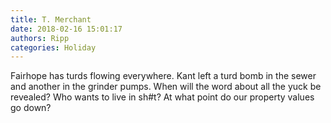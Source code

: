 ```yaml
---
title: T. Merchant
date: 2018-02-16 15:01:17
authors: Ripp
categories: Holiday
---
```


 Fairhope has turds flowing everywhere. Kant left a turd bomb in the sewer and another in the grinder pumps. When will the word about all the yuck be revealed? Who wants to live in sh#t? At what point do our property values go down?